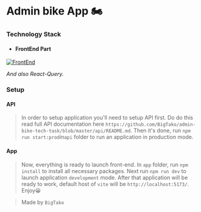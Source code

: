 # Admin bike App 🏍

### Technology Stack

- #### FrontEnd Part

[![FrontEnd](https://skillicons.dev/icons?i=react,styledcomponents,vite)](https://skillicons.dev)

_And also React-Query._

### Setup

#### API

> In order to setup application you'll need to setup API first. Do do this read full API documentation here `https://github.com/BigTako/admin-bike-tech-task/blob/master/api/README.md`. Then it's done, run `npm run start:prod`in`api` folder to run an application in production mode.

#### App

> Now, everything is ready to launch front-end. In `app` folder, run `npm install` to install all necessary packages. Next run `npm run dev` to launch application `development` mode. After that application will be ready to work, default host of `vite` will be `http://localhost:5173/`. Enjoy😀

> Made by `BigTako`

